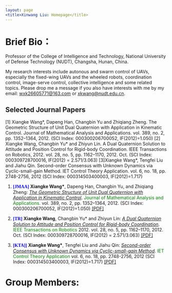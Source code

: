 ```yaml
---
layout: page
<title>Xinwang Liu: Homepage</title>
---
```


# Brief Bio：
Professor of the College of Intelligence and Technology, National University of Defense Technology (NUDT), Changsha, Hunan, China.

My research interests include autonous and swarm control of UAVs, especially the fixed-wing UAVs and the wheeled robots, coordination control, image-serve control, collective intelligence and some related topics. Please drop me a message if you also have interests with me by my email: <u>wxk26605771@163.com</u> or <u>xkwang@nudt.edu.cn</u>.


## Selected Journal Papers

[1] Xiangke Wang*, Dapeng Han, Changbin Yu and Zhiqiang Zheng. The Geometric Structure of Unit Dual Quaternion with Application in Kinematic Control. Journal of Mathematical Analysis and Applications. vol. 389, no. 2, pp. 1352–1364, 2012. (SCI Index: 000300206700052, IF(2012)=1.050) 
[2] Xiangke Wang, Changbin Yu* and Zhiyun Lin. A Dual Quaternion Solution to Attitude and Position Control for Rigid-body Coordination. IEEE Transactions on Robotics, 2012. vol. 28, no. 5, pp. 1162–1170, 2012. Oct. (SCI Index: 000309728700016, IF(2012) = 2.571/3.063) 
[3]Xiangke Wang*, Tengfei Liu and Jiahu Qin. Second-order Consensus with Unknown Dynamics via Cyclic-small-gain Method. IET Control Theory Application. vol. 6, no. 18, pp. 2748-2756, 2012 (SCI Index: 000314503400003, IF(2012)=1.717) 

<ol> 
<p style="margin-top: 8px;"><li><font face="verdana" color="blue"><b>[JMAA]</b></font> <b>Xiangke Wang*</b>, Dapeng Han, Changbin Yu, and Zhiqiang Zheng: <i><u> The Geometric Structure of Unit Dual Quaternion with Application in Kinematic Control</u></i>. <font color="green">Journal of Mathematical Analysis and Applications.</font> vol. 389, no. 2, pp. 1352–1364, 2012. (SCI Index: 000300206700052, IF(2012)=1.050) <a href = "https://github.com/xkwang2000/xkwang2000.github.io/blob/gh-pages/papers/2012-The%20geometric%20structure%20of%20unit%20dual%20quaternion%20with%20applicationin%20kinematic%20control.pdf">[PDF]</a></li></p>

<p style="margin-top: 8px;"><li><font face="verdana" color="blue"><b>[TR]</b></font> <b>Xiangke Wang</b>, Changbin Yu* and Zhiyun Lin: <i><u> A Dual Quaternion Solution to Attitude and Position Control for Rigid-body Coordination</u></i>. <font color="green">IEEE Transactions on Robotics</font> 2012. vol. 28, no. 5, pp. 1162–1170, 2012. Oct. (SCI Index: 000309728700016, IF(2012) = 2.571/3.063)  <a href = "https:">[PDF]</a></li></p>

<p style="margin-top: 8px;"><li><font face="verdana" color="blue"><b>[KTA]]</b></font> <b>Xiangke Wang*</b>, Tengfei Liu and Jiahu Qin: <i><u> Second-order Consensus with Unknown Dynamics via Cyclic-small-gain Method</u></i>. <font color="green">IET Control Theory Application</font> vol. 6, no. 18, pp. 2748-2756, 2012 (SCI Index: 000314503400003, IF(2012)=1.717) <a href = "https:">[PDF]</a></li></p>

</ol>




# Group Members:


